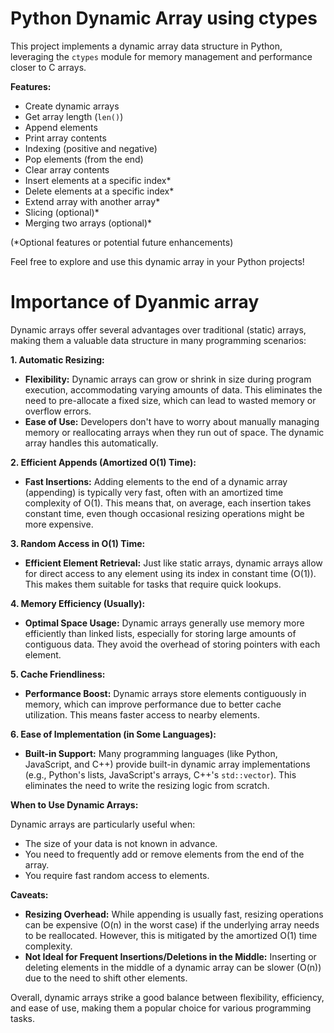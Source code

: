 # Python Dynamic Array using ctypes

This project implements a dynamic array data structure in Python, leveraging the
`ctypes` module for memory management and performance closer to C arrays.

**Features:**

* Create dynamic arrays
* Get array length (`len()`)
* Append elements 
* Print array contents
* Indexing (positive and negative)
* Pop elements (from the end)
* Clear array contents
* Insert elements at a specific index*
* Delete elements at a specific index*
* Extend array with another array*
* Slicing (optional)*
* Merging two arrays (optional)*

(*Optional features or potential future enhancements)

Feel free to explore and use this dynamic array in your Python projects!

# Importance of Dyanmic array 

Dynamic arrays offer several advantages over traditional (static) arrays,
making them a valuable data structure in many programming scenarios:

**1. Automatic Resizing:**

   - **Flexibility:** Dynamic arrays can grow or shrink in size during program execution, accommodating varying
      amounts of data. This eliminates the need to pre-allocate a fixed size, which can lead to wasted memory or overflow errors.
   - **Ease of Use:** Developers don't have to worry about manually managing memory or reallocating arrays when
      they run out of space. The dynamic array handles this automatically.

**2. Efficient Appends (Amortized O(1) Time):**

   - **Fast Insertions:**  Adding elements to the end of a dynamic array (appending) is typically very fast, often with
     an amortized time complexity of O(1). This means that, on average, each insertion takes constant time, even though
     occasional resizing operations might be more expensive.

**3. Random Access in O(1) Time:**

   - **Efficient Element Retrieval:** Just like static arrays, dynamic arrays allow for direct access to any element using
     its index in constant time (O(1)). This makes them suitable for tasks that require quick lookups.

**4. Memory Efficiency (Usually):**

   - **Optimal Space Usage:** Dynamic arrays generally use memory more efficiently than linked lists, especially for storing
     large amounts of contiguous data. They avoid the overhead of storing pointers with each element.

**5. Cache Friendliness:**

   - **Performance Boost:** Dynamic arrays store elements contiguously in memory, which can improve performance due to better
     cache utilization. This means faster access to nearby elements.

**6. Ease of Implementation (in Some Languages):**

   - **Built-in Support:** Many programming languages (like Python, JavaScript, and C++) provide built-in dynamic array
     implementations (e.g., Python's lists, JavaScript's arrays, C++'s `std::vector`). This eliminates the need to write
     the resizing logic from scratch.

**When to Use Dynamic Arrays:**

Dynamic arrays are particularly useful when:

*   The size of your data is not known in advance.
*   You need to frequently add or remove elements from the end of the array.
*   You require fast random access to elements.

**Caveats:**

*   **Resizing Overhead:** While appending is usually fast, resizing operations can be expensive (O(n) in the worst case)
    if the underlying array needs to be reallocated. However, this is mitigated by the amortized O(1) time complexity.
*   **Not Ideal for Frequent Insertions/Deletions in the Middle:**  Inserting or deleting elements in the middle of a dynamic
    array can be slower (O(n)) due to the need to shift other elements.

Overall, dynamic arrays strike a good balance between flexibility, efficiency, and ease of use, making them a popular choice
for various programming tasks.

